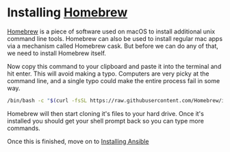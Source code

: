 # Installing [Homebrew]

[Homebrew] is a piece of software used on macOS to install additional unix command
line tools.  Homebrew can also be used to install regular mac apps via a mechanism
called Homebrew cask. But before we can do any of that, we need to install Homebrew
itself.

Now copy this command to your clipboard and paste it into the terminal and hit enter. This will avoid making a typo. Computers are very picky at the command line, and a single typo could make the entire process fail in some way.

```sh
/bin/bash -c "$(curl -fsSL https://raw.githubusercontent.com/Homebrew/install/HEAD/install.sh)"
```

Homebrew will then start cloning it's files to your hard drive. Once it's installed you should get your shell prompt back so you can type more commands.

Once this is finished, move on to [Installing Ansible]

[Installing Ansible]:ansible-setup.md
[Homebrew]:https://brew.sh
